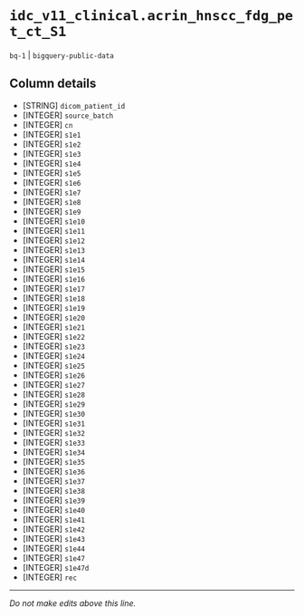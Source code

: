 # `idc_v11_clinical.acrin_hnscc_fdg_pet_ct_S1`
`bq-1` | `bigquery-public-data`

## Column details
* [STRING]    `dicom_patient_id`
* [INTEGER]   `source_batch`
* [INTEGER]   `cn`
* [INTEGER]   `s1e1`
* [INTEGER]   `s1e2`
* [INTEGER]   `s1e3`
* [INTEGER]   `s1e4`
* [INTEGER]   `s1e5`
* [INTEGER]   `s1e6`
* [INTEGER]   `s1e7`
* [INTEGER]   `s1e8`
* [INTEGER]   `s1e9`
* [INTEGER]   `s1e10`
* [INTEGER]   `s1e11`
* [INTEGER]   `s1e12`
* [INTEGER]   `s1e13`
* [INTEGER]   `s1e14`
* [INTEGER]   `s1e15`
* [INTEGER]   `s1e16`
* [INTEGER]   `s1e17`
* [INTEGER]   `s1e18`
* [INTEGER]   `s1e19`
* [INTEGER]   `s1e20`
* [INTEGER]   `s1e21`
* [INTEGER]   `s1e22`
* [INTEGER]   `s1e23`
* [INTEGER]   `s1e24`
* [INTEGER]   `s1e25`
* [INTEGER]   `s1e26`
* [INTEGER]   `s1e27`
* [INTEGER]   `s1e28`
* [INTEGER]   `s1e29`
* [INTEGER]   `s1e30`
* [INTEGER]   `s1e31`
* [INTEGER]   `s1e32`
* [INTEGER]   `s1e33`
* [INTEGER]   `s1e34`
* [INTEGER]   `s1e35`
* [INTEGER]   `s1e36`
* [INTEGER]   `s1e37`
* [INTEGER]   `s1e38`
* [INTEGER]   `s1e39`
* [INTEGER]   `s1e40`
* [INTEGER]   `s1e41`
* [INTEGER]   `s1e42`
* [INTEGER]   `s1e43`
* [INTEGER]   `s1e44`
* [INTEGER]   `s1e47`
* [INTEGER]   `s1e47d`
* [INTEGER]   `rec`

-------------------------------------------------------------------------------
*Do not make edits above this line.*
